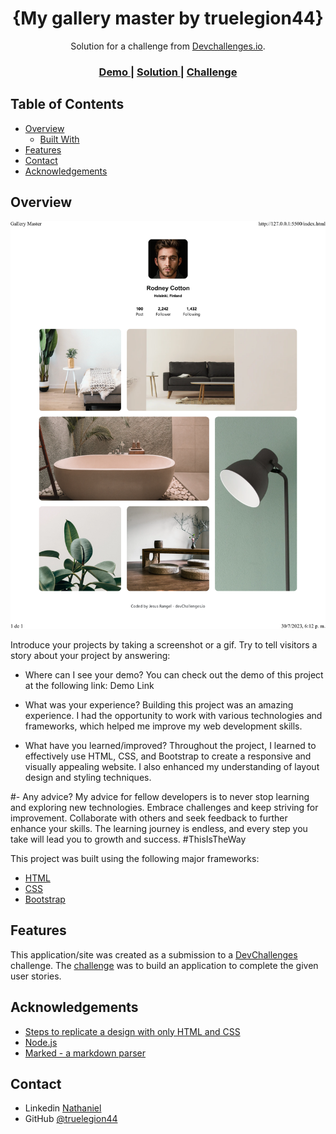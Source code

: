 <!-- Please update value in the {}  -->

<h1 align="center">{My gallery master by truelegion44}</h1>

<div align="center">
   Solution for a challenge from  <a href="http://devchallenges.io" target="_blank">Devchallenges.io</a>.
</div>

<div align="center">
  <h3>
    <a href="https://{github.com/jerangel1/My-Gallery-Challenge}">
      Demo
    </a>
    <span> | </span>
    <a href="https://{127.0.0.1:5500/index.html}">
      Solution
    </a>
    <span> | </span>
    <a href="https://devchallenges.io/challenges/gcbWLxG6wdennelX7b8I">
      Challenge
    </a>
  </h3>
</div>

<!-- TABLE OF CONTENTS -->

## Table of Contents

- [Overview](#overview)
  - [Built With](#built-with)
- [Features](#features)
- [Contact](#contact)
- [Acknowledgements](#acknowledgements)

<!-- OVERVIEW -->

## Overview

![screenshot](./Gallery-Master.png)

Introduce your projects by taking a screenshot or a gif. Try to tell visitors a story about your project by answering:

- Where can I see your demo?
You can check out the demo of this project at the following link: Demo Link

- What was your experience?
Building this project was an amazing experience. I had the opportunity to work with various technologies and frameworks, which helped me improve my web development skills.

- What have you learned/improved?
Throughout the project, I learned to effectively use HTML, CSS, and Bootstrap to create a responsive and visually appealing website. I also enhanced my understanding of layout design and styling techniques.

#- Any advice?
My advice for fellow developers is to never stop learning and exploring new technologies. Embrace challenges and keep striving for improvement. Collaborate with others and seek feedback to further enhance your skills. The learning journey is endless, and every step you take will lead you to growth and success. #ThisIsTheWay 

This project was built using the following major frameworks:

- [HTML](https://www.w3.org/TR/html52/)
- [CSS](https://www.w3.org/Style/CSS/)
- [Bootstrap](https://getbootstrap.com/)

## Features

<!-- List the features of your application or follow the template. Don't share the figma file here :) -->

This application/site was created as a submission to a [DevChallenges](https://devchallenges.io/challenges) challenge. The [challenge](https://devchallenges.io/challenges/gcbWLxG6wdennelX7b8I) was to build an application to complete the given user stories.


## Acknowledgements

<!-- This section should list any articles or add-ons/plugins that helps you to complete the project. This is optional but it will help you in the future. For exmpale -->

- [Steps to replicate a design with only HTML and CSS](https://devchallenges-blogs.web.app/how-to-replicate-design/)
- [Node.js](https://nodejs.org/)
- [Marked - a markdown parser](https://github.com/chjj/marked)

## Contact

- Linkedin [Nathaniel](https://www.linkedin.com/in/nathaniel-chebem-646504284/)
- GitHub [@truelegion44](https://github.com/truelegion44)

